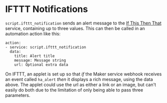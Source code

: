 IFTTT Notifications
===

`script.ifttt_notification` sends an alert message to the [If This Then That](http://ifttt.com/) service, containing up to three values.
This can then be called in an automation action like this:

    action:
    - service: script.ifttt_notification
      data:
        title: Alert title
        message: Message string
        url: Optional extra data

On IFTTT, an applet is set up so that *if* the Maker service webhook receives an event called `ha_alert` *then* it displays a rich message,
using the data above. The applet could use the url as either a link or an image, but can't easily do both due to the limitation of only
being able to pass three parameters.

